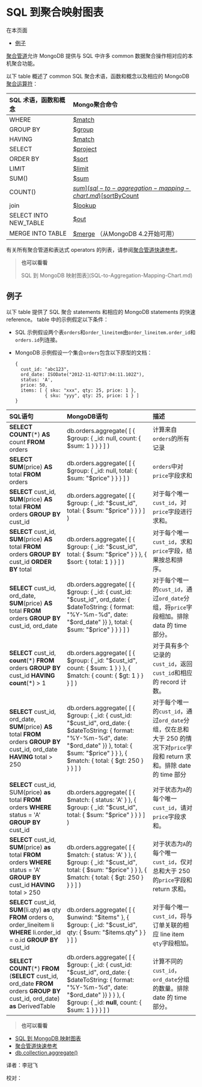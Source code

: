 # SQL 到聚合映射图表

在本页面

* [例子](sql-to-aggregation-mapping-chart.md#examples)

[聚合管道](../aggregation-pipeline/)允许 MongoDB 提供与 SQL 中许多 common 数据聚合操作相对应的本机聚合功能。

以下 table 概述了 common SQL 聚合术语，函数和概念以及相应的 MongoDB [聚合运算符](sql-to-aggregation-mapping-chart.md)：

| SQL 术语，函数和概念 | Mongo聚合命令 |
| :--- | :--- |
| WHERE | [$match](sql-to-aggregation-mapping-chart.md) |
| GROUP BY | [$group](sql-to-aggregation-mapping-chart.md) |
| HAVING | [$match](sql-to-aggregation-mapping-chart.md) |
| SELECT | [$project](sql-to-aggregation-mapping-chart.md) |
| ORDER BY | [$sort](sql-to-aggregation-mapping-chart.md) |
| LIMIT | [$limit](sql-to-aggregation-mapping-chart.md) |
| SUM\(\) | [$sum](sql-to-aggregation-mapping-chart.md) |
| COUNT\(\) | [$sum](sql-to-aggregation-mapping-chart.md) [$sortByCount](sql-to-aggregation-mapping-chart.md) |
| join | [$lookup](sql-to-aggregation-mapping-chart.md) |
| SELECT INTO NEW\_TABLE | [$out](sql-to-aggregation-mapping-chart.md) |
| MERGE INTO TABLE | [$merge](sql-to-aggregation-mapping-chart.md) （从MongoDB 4.2开始可用） |

有关所有聚合管道和表达式 operators 的列表，请参阅[聚合管道快速参考](aggregation-pipeline-quick-reference.md)。

> **也可以看看**
>
> SQL 到 MongoDB 映射图表\]\(SQL-to-Aggregation-Mapping-Chart.md\)

## 例子

以下 table 提供了 SQL 聚合 statements 和相应的 MongoDB statements 的快速 reference。 table 中的示例假定以下条件：

* SQL 示例假设两个表`orders`和`order_lineitem`由`order_lineitem.order_id`和`orders.id`列连接。
* MongoDB 示例假设一个集合`orders`包含以下原型的文档：

  ```text
  {
    cust_id: "abc123",
    ord_date: ISODate("2012-11-02T17:04:11.102Z"),
    status: 'A',
    price: 50,
    items: [ { sku: "xxx", qty: 25, price: 1 },
             { sku: "yyy", qty: 25, price: 1 } ]
  }
  ```

| SQL语句 | MongoDB语句 | 描述 |
| :--- | :--- | :--- |
| **SELECT** **COUNT**\(\*\) **AS** count **FROM** orders | db.orders.aggregate\( \[ { $group: { \_id: null, count: { $sum: 1  }  } } \] \) | 计算来自`orders`的所有记录 |
| **SELECT** **SUM**\(price\) **AS** total **FROM** orders | db.orders.aggregate\( \[ { $group: { \_id: null, total: { $sum: "$price" } } } \] \) | `orders`中对`price`字段求和 |
| **SELECT** cust\_id,        **SUM**\(price\) **AS** total **FROM** orders **GROUP BY** cust\_id | db.orders.aggregate\( \[ { $group: { \_id: "$cust\_id", total: { $sum: "$price" } } } \] \) | 对于每个唯一`cust_id`，对`price`字段进行求和。 |
| **SELECT** cust\_id,        **SUM**\(price\) **AS** total **FROM** orders **GROUP BY** cust\_id **ORDER BY** total | db.orders.aggregate\( \[ { $group: { \_id: "$cust\_id", total: { $sum: "$price" } } }, { $sort: { total: 1 } } \] \) | 对于每个唯一`cust_id`，求和`price`字段，结果按总和排序。 |
| **SELECT** cust\_id,        ord\_date,        **SUM**\(price\) **AS** total **FROM** orders **GROUP BY** cust\_id,          ord\_date | db.orders.aggregate\( \[ { $group: { \_id: {  cust\_id: "$cust\_id", ord\_date: { $dateToString: { format: "%Y-%m-%d", date: "$ord\_date" }} },  total: { $sum: "$price" } } } \] \) | 对于每个唯一的`cust_id`，通过`ord_date`分组，将`price`字段相加。排除 data 的 time 部分。 |
| **SELECT** cust\_id,        **count**\(\*\) **FROM** orders **GROUP BY** cust\_id **HAVING** **count**\(\*\) &gt; 1 | db.orders.aggregate\( \[ { $group: { \_id: "$cust\_id", count: { $sum: 1 } } }, { $match: { count: { $gt: 1 } } } \] \) | 对于具有多个记录的`cust_id`，返回`cust_id`和相应的 record 计数。 |
| **SELECT** cust\_id,        ord\_date,        **SUM**\(price\) **AS** total **FROM** orders **GROUP BY** cust\_id,          ord\_date **HAVING** total &gt; 250 | db.orders.aggregate\( \[ { $group: { \_id: { cust\_id: "$cust\_id", ord\_date: { $dateToString: { format: "%Y-%m-%d", date: "$ord\_date" }} }, total: { $sum: "$price" } } }, { $match: { total: { $gt: 250 } } } \] \) | 对于每个唯一的`cust_id`，通过`ord_date`分组，仅在总和大于 250 的情况下对`price`字段和 return 求和。排除 date 的 time 部分 |
| **SELECT** cust\_id,        SUM\(price\) **as** total **FROM** orders **WHERE** status = 'A' **GROUP BY** cust\_id | db.orders.aggregate\( \[ { $match: { status: 'A' } },    { $group: { \_id: "$cust\_id", total: { $sum: "$price" } } } \] \) | 对于状态为`A`的每个唯一`cust_id`，请对`price`字段求和。 |
| **SELECT** cust\_id,        **SUM**\(price\) **as** total **FROM** orders **WHERE** status = 'A' **GROUP BY** cust\_id **HAVING** total &gt; 250 | db.orders.aggregate\( \[ { $match: { status: 'A' } }, { $group: { \_id: "$cust\_id", total: { $sum: "$price" } } }, { $match: { total: { $gt: 250 } } } \] \) | 对于状态为`A`的每个唯一`cust_id`，仅对总和大于 250 的`price`字段和 return 求和。 |
| **SELECT** cust\_id,        **SUM**\(li.qty\) **as** qty **FROM** orders o,      order\_lineitem li **WHERE** li.order\_id = o.id **GROUP BY** cust\_id | db.orders.aggregate\( \[   { $unwind: "$items" }, { $group: { \_id: "$cust\_id", qty: { $sum: "$items.qty" } } } \] \) | 对于每个唯一`cust_id`，将与订单关联的相应 line item `qty`字段相加。 |
| **SELECT** **COUNT**\(\*\) **FROM** \(**SELECT** cust\_id,             ord\_date      **FROM** orders      **GROUP** **BY** cust\_id,               ord\_date\)      **as** DerivedTable | db.orders.aggregate\( \[ { $group: { \_id: { cust\_id: "$cust\_id", ord\_date: { $dateToString: { format: "%Y-%m-%d", date: "$ord\_date" }} } } }, { $group: { \_id: **null**, count: { $sum: 1 } } } \] \) | 计算不同的`cust_id`，`ord_date`分组的数量。排除 date 的 time 部分。 |

> **也可以看看**

* [SQL 到 MongoDB 映射图表](sql-to-aggregation-mapping-chart.md)
* [聚合管道快速参考](aggregation-pipeline-quick-reference.md)
* [db.collection.aggregate\(\)](../../can-kao/mongo-shell-methods/collection-methods/db-collection-aggregate.md)

译者：李冠飞

校对：

